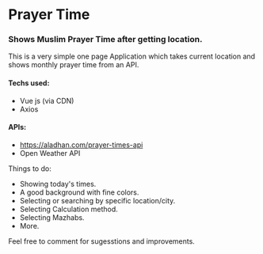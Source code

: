# Prayer Time

### Shows Muslim Prayer Time after getting location.

This is a very simple one page Application which takes current location and shows monthly prayer time from an API.

#### Techs used:

- Vue js (via CDN)
- Axios


#### APIs:

- https://aladhan.com/prayer-times-api
- Open Weather API


Things to do:

- Showing today's times.
- A good background with fine colors.
- Selecting or searching by specific location/city.
- Selecting Calculation method.
- Selecting Mazhabs.
- More.


Feel free to comment for sugesstions and improvements. 
